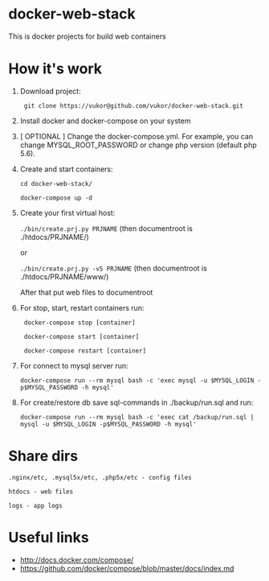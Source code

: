 docker-web-stack
===========

This is docker projects for build web containers

How it's work
===========

1. Download project:

    `` git clone https://vukor@github.com/vukor/docker-web-stack.git``

2. Install docker and docker-compose on your system

3. [ OPTIONAL ] Change the docker-compose.yml. For example, you can change MYSQL_ROOT_PASSWORD or change php version (default php 5.6).

4. Create and start containers:
    
    `` cd docker-web-stack/ ``

    `` docker-compose up -d ``

5. Create your first virtual host:

    `` ./bin/create.prj.py PRJNAME `` (then documentroot is ./htdocs/PRJNAME/)

	or

    `` ./bin/create.prj.py -v5 PRJNAME `` (then documentroot is ./htdocs/PRJNAME/www/)

    After that put web files to documentroot

6. For stop, start, restart containers run:
    
    `` docker-compose stop [container]``
    
    `` docker-compose start [container]``
    
    `` docker-compose restart [container]``

7. For connect to mysql server run:
    
    `` docker-compose run --rm mysql bash -c 'exec mysql -u $MYSQL_LOGIN -p$MYSQL_PASSWORD -h mysql' ``

8. For create/restore db save sql-commands in ./backup/run.sql and run:
    
    `` docker-compose run --rm mysql bash -c 'exec cat /backup/run.sql | mysql -u $MYSQL_LOGIN -p$MYSQL_PASSWORD -h mysql' ``


Share dirs
===========

``.nginx/etc, .mysql5x/etc, .php5x/etc - config files``

``htdocs - web files``

``logs - app logs``


Useful links
============
  - http://docs.docker.com/compose/
  - https://github.com/docker/compose/blob/master/docs/index.md

